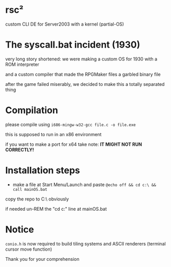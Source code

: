 # rsc²

custom CLI DE for Server2003 with a kernel (partial-OS)

# The syscall.bat incident (1930)

very long story shortened: we were making a custom OS for 1930 with a ROM interpreter

and a custom compiler that made the RPGMaker files a garbled binary file

after the game failed miserably, we decided to make this a totally separated thing

# Compilation

please compile using ```i686-mingw-w32-gcc file.c -o file.exe```

this is supposed to run in an x86 environment

if you want to make a port for x64 take note: **IT MIGHT NOT RUN CORRECTLY!**

# Installation steps

- make a file at Start Menu/Launch and paste ```@echo off && cd c:\ && call mainOS.bat```

copy the repo to C:\ obviously

if needed un-REM the "cd c:\" line at mainOS.bat

# Notice

`conio.h` is now required to build tiling systems and ASCII renderers (terminal cursor move function)

Thank you for your comprehension

